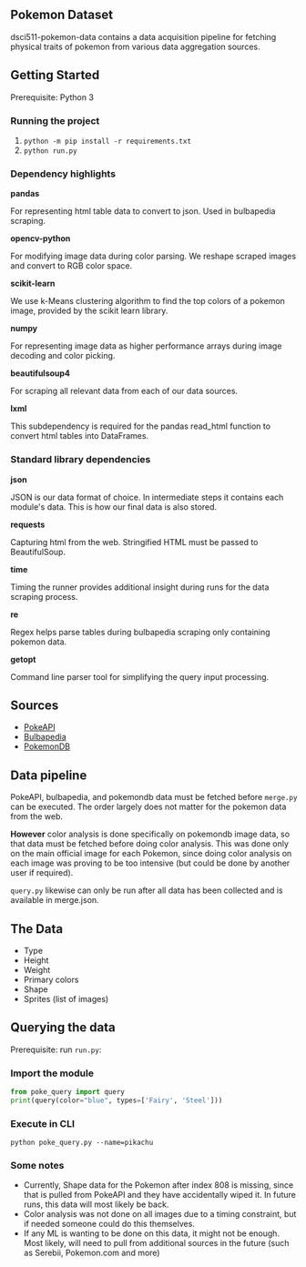 ## Pokemon Dataset
dsci511-pokemon-data contains a data acquisition pipeline for fetching physical traits of pokemon from various data aggregation sources.

## Getting Started
Prerequisite: Python 3

### Running the project
1. `python -m pip install -r requirements.txt`
2. `python run.py`

### Dependency highlights

**pandas**

For representing html table data to convert to json. Used in bulbapedia scraping.

**opencv-python**

For modifying image data during color parsing. We reshape scraped images and convert to RGB color space.

**scikit-learn**

We use k-Means clustering algorithm to find the top colors of a pokemon image, provided by the scikit learn library.

**numpy**

For representing image data as higher performance arrays during image decoding and color picking.

**beautifulsoup4**

For scraping all relevant data from each of our data sources.

**lxml**

This subdependency is required for the pandas read_html function to convert html tables into DataFrames.

### Standard library dependencies

**json**

JSON is our data format of choice. In intermediate steps it contains each module's data. This is how our final data is also stored.

**requests**

Capturing html from the web. Stringified HTML must be passed to BeautifulSoup.

**time**

Timing the runner provides additional insight during runs for the data scraping process.

**re**

Regex helps parse tables during bulbapedia scraping only containing pokemon data.

**getopt**

Command line parser tool for simplifying the query input processing.

## Sources
- [PokeAPI](https://pokeapi.co/docs/v2)
- [Bulbapedia](https://bulbapedia.bulbagarden.net/wiki/List_of_Pok%C3%A9mon_by_National_Pok%C3%A9dex_number)
- [PokemonDB](https://pokemondb.net/pokedex/all)

## Data pipeline
PokeAPI, bulbapedia, and pokemondb data must be fetched before `merge.py` can be executed. The order largely does not matter for the pokemon data from the web.

**However** color analysis is done specifically on pokemondb image data, so that data must be fetched before doing color analysis. This was done only on the main official image for each Pokemon, since doing color analysis on each image was proving to be too intensive (but could be done by another user if required).

`query.py` likewise can only be run after all data has been collected and is available in merge.json.

## The Data
* Type
* Height
* Weight
* Primary colors
* Shape
* Sprites (list of images)

## Querying the data
Prerequisite: run `run.py`:

### Import the module

```.py
from poke_query import query
print(query(color="blue", types=['Fairy', 'Steel']))
```

### Execute in CLI

`python poke_query.py --name=pikachu`


### Some notes
- Currently, Shape data for the Pokemon after index 808 is missing, since that is pulled from PokeAPI and they have accidentally wiped it. In future runs, this data will most likely be back.
- Color analysis was not done on all images due to a timing constraint, but if needed someone could do this themselves.
- If any ML is wanting to be done on this data, it might not be enough. Most likely, will need to pull from additional sources in the future (such as Serebii, Pokemon.com and more)
